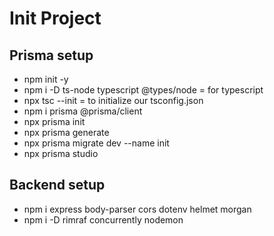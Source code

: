 # Init Project

## Prisma setup

- npm init -y
- npm i -D ts-node typescript @types/node = for typescript
- npx tsc --init = to initialize our tsconfig.json
- npm i prisma @prisma/client
- npx prisma init
- npx prisma generate
- npx prisma migrate dev --name init
- npx prisma studio

## Backend setup

- npm i express body-parser cors dotenv helmet morgan
- npm i -D rimraf concurrently nodemon
